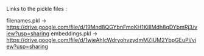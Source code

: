 Links to the pickle files :

filenames.pkl -> https://drive.google.com/file/d/19Mnd8QGYbnFmoKH1KiIIMdh8qDYbmRj3/view?usp=sharing
embeddings.pkl -> https://drive.google.com/file/d/1wjeAhIcWdryohvzydmMZIUM2YbpGEuPi/view?usp=sharing
